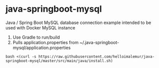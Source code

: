 # java-springboot-mysql
Java / Spring Boot MySQL database connection example
intended to be used with Docker MySQL instance

1. Use Gradle to run/build
2. Pulls application.properties from ~/.java-springboot-mysql/application.properties

```bash <(curl -s https://raw.githubusercontent.com/helloimalemur/java-springboot-mysql/master/src/main/java/install.sh)```
